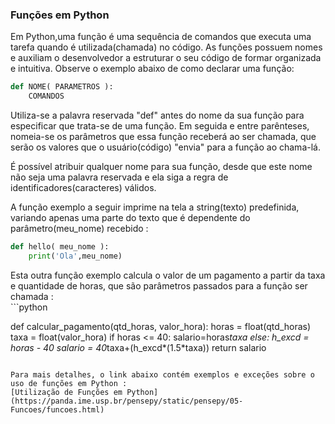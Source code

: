 ### Funções em Python
   Em Python,uma função é uma sequência de comandos que executa uma tarefa quando é utilizada(chamada) no código. As funções possuem nomes e auxiliam o desenvolvedor a estruturar o seu código de formar organizada e intuitiva. Observe o exemplo abaixo de como declarar uma função:  
   
```python
def NOME( PARAMETROS ):
    COMANDOS  
```

   Utiliza-se a palavra reservada "def" antes do nome da sua função para especificar que trata-se de uma função. Em seguida e entre parênteses, nomeia-se os parâmetros que essa função receberá ao ser chamada, que serão os valores que o usuário(código) "envia" para a função ao chama-lá.  
   
  É possível atribuir qualquer nome para sua função, desde que este nome não seja uma palavra reservada e ela siga a regra de identificadores(caracteres) válidos.  
  
  A função exemplo a seguir imprime na tela a string(texto) predefinida, variando apenas uma parte do texto que é dependente do parâmetro(meu_nome) recebido :  
  
  ```python
def hello( meu_nome ):
      print('Ola',meu_nome)  
```  
  
  Esta outra função exemplo calcula o valor de um pagamento a partir da taxa e quantidade de horas, que são parâmetros passados para a função ser chamada :  
    ```python  
    
def calcular_pagamento(qtd_horas, valor_hora):
  horas = float(qtd_horas)
  taxa = float(valor_hora)
  if horas <= 40:
    salario=horas*taxa
  else:
    h_excd = horas - 40
    salario = 40*taxa+(h_excd*(1.5*taxa))
  return salario    
  
   ```
  
Para mais detalhes, o link abaixo contém exemplos e exceções sobre o uso de funções em Python :  
[Utilização de Funções em Python](https://panda.ime.usp.br/pensepy/static/pensepy/05-Funcoes/funcoes.html)
